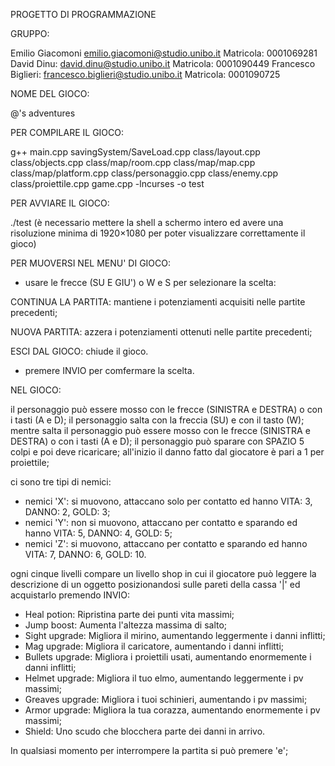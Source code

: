 PROGETTO DI PROGRAMMAZIONE


GRUPPO: 

Emilio Giacomoni emilio.giacomoni@studio.unibo.it Matricola: 0001069281
David Dinu: david.dinu@studio.unibo.it Matricola: 0001090449
Francesco Biglieri: francesco.biglieri@studio.unibo.it Matricola: 0001090725

NOME DEL GIOCO:


@'s adventures


PER COMPILARE IL GIOCO:

g++ main.cpp savingSystem/SaveLoad.cpp class/layout.cpp class/objects.cpp class/map/room.cpp class/map/map.cpp class/map/platform.cpp class/personaggio.cpp  class/enemy.cpp class/proiettile.cpp game.cpp -lncurses -o test

PER AVVIARE IL GIOCO:

./test
(è necessario mettere la shell a schermo intero ed avere una risoluzione minima di 1920×1080 per poter visualizzare correttamente il gioco)

PER MUOVERSI NEL MENU' DI GIOCO:

- usare le frecce (SU E GIU') o W e S per selezionare la scelta:

CONTINUA LA PARTITA: mantiene i potenziamenti acquisiti nelle partite precedenti;

NUOVA PARTITA: azzera i potenziamenti ottenuti nelle partite precedenti;

ESCI DAL GIOCO: chiude il gioco.

- premere INVIO per comfermare la scelta.

NEL GIOCO:

il personaggio può essere mosso con le frecce (SINISTRA e DESTRA) o con i tasti (A e D);
il personaggio salta con la freccia (SU) e con il tasto (W);
mentre salta il personaggio può essere mosso con le frecce (SINISTRA e DESTRA) o con i tasti (A e D);
il personaggio può sparare con SPAZIO 5 colpi e poi deve ricaricare;
all'inizio il danno fatto dal giocatore  è pari a 1 per proiettile;

ci sono tre tipi di nemici:
- nemici 'X': si muovono, attaccano solo per contatto ed hanno VITA: 3, DANNO: 2, GOLD: 3;
- nemici 'Y': non si muovono, attaccano per contatto e sparando ed hanno VITA: 5, DANNO: 4, GOLD: 5;
- nemici 'Z': si muovono, attaccano per contatto e sparando ed hanno VITA: 7, DANNO: 6, GOLD: 10.

ogni cinque livelli compare un livello shop in cui il giocatore può leggere la descrizione di un oggetto posizionandosi sulle pareti della cassa '|' ed acquistarlo premendo INVIO:
- Heal potion: Ripristina parte dei punti vita massimi;
- Jump boost: Aumenta l'altezza massima di salto;
- Sight upgrade: Migliora il mirino, aumentando leggermente i danni inflitti;
- Mag upgrade: Migliora il caricatore, aumentando i danni inflitti;
- Bullets upgrade: Migliora i proiettili usati, aumentando enormemente i danni inflitti;
- Helmet upgrade: Migliora il tuo elmo, aumentando leggermente i pv massimi;
- Greaves upgrade: Migliora i tuoi schinieri, aumentando i pv massimi;
- Armor upgrade: Migliora la tua corazza, aumentando enormemente i pv massimi;
- Shield: Uno scudo che blocchera parte dei danni in arrivo.

In qualsiasi momento per interrompere la partita si può premere 'e';







